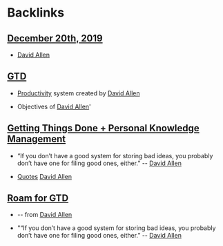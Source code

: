 
# Backlinks
## [December 20th, 2019](<December 20th, 2019.md>)
- [David Allen](<David Allen.md>)

## [GTD](<GTD.md>)
- [Productivity](<Productivity.md>) system created by [David Allen](<David Allen.md>)

- Objectives of [David Allen](<David Allen.md>)'

## [Getting Things Done + Personal Knowledge Management](<Getting Things Done + Personal Knowledge Management.md>)
- “If you don’t have a good system for storing bad ideas, you probably don’t have one for filing good ones, either.” -- [David Allen](<David Allen.md>)

- [Quotes](<Quotes.md>) [David Allen](<David Allen.md>)

## [Roam for GTD](<Roam for GTD.md>)
- -- from [David Allen](<David Allen.md>)

- "“If you don’t have a good system for storing bad ideas, you probably don’t have one for filing good ones, either.” -- [David Allen](<David Allen.md>)

